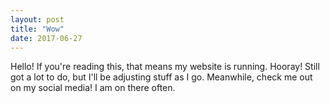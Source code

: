```yaml
---
layout: post
title: "Wow"
date: 2017-06-27
---
```


Hello! If you're reading this, that means my website is running. Hooray! Still got a lot to do, but I'll be adjusting stuff as I go. Meanwhile, check me out on my social media! I am on there often. 
